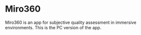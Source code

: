 # Miro360
Miro360 is an app for subjective quality assessment in immersive environments. This is the PC version of the app.

